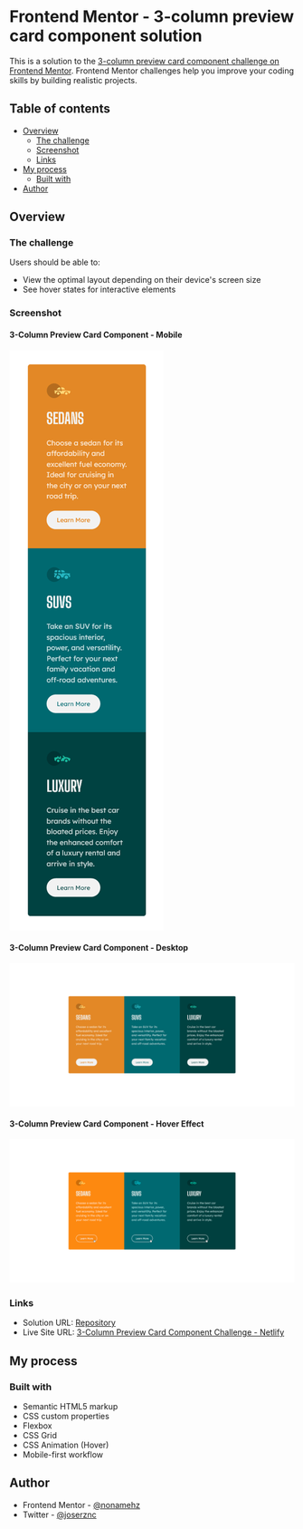 # Frontend Mentor - 3-column preview card component solution

This is a solution to the [3-column preview card component challenge on Frontend Mentor](https://www.frontendmentor.io/challenges/3column-preview-card-component-pH92eAR2-). Frontend Mentor challenges help you improve your coding skills by building realistic projects.

## Table of contents

- [Overview](#overview)
  - [The challenge](#the-challenge)
  - [Screenshot](#screenshot)
  - [Links](#links)
- [My process](#my-process)
  - [Built with](#built-with)
- [Author](#author)

## Overview

### The challenge

Users should be able to:

- View the optimal layout depending on their device's screen size
- See hover states for interactive elements

### Screenshot

#### 3-Column Preview Card Component - Mobile

![Screenshot 3-Column Preview Card Component - Mobile](./screenshots/Screenshot-Mobile.png)

#### 3-Column Preview Card Component - Desktop

![Screenshot 3-Column Preview Card Component - Desktop](./screenshots/Screenshot-Desktop.png)

#### 3-Column Preview Card Component - Hover Effect

![Screenshot 3-Column Preview Card Component - Desktop](./screenshots/Screenshot-HoverEffect.png)

### Links

- Solution URL: [Repository](https://github.com/nonamehz/frontend-mentor-challenges/tree/main/05-3%20Column%20preview%20card%20component)
- Live Site URL: [3-Column Preview Card Component Challenge - Netlify](https://3columnprevewcardcomponent-challenge.netlify.app/)

## My process

### Built with

- Semantic HTML5 markup
- CSS custom properties
- Flexbox
- CSS Grid
- CSS Animation (Hover)
- Mobile-first workflow

## Author

- Frontend Mentor - [@nonamehz](https://www.frontendmentor.io/profile/nonamehz)
- Twitter - [@joserznc](https://www.twitter.com/joserznc)